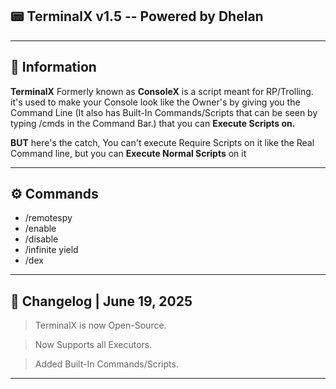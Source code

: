 ## 📟 TerminalX v1.5 -- Powered by Dhelan

---

## 📜 Information
**TerminalX** Formerly known as **ConsoleX** is a script meant for RP/Trolling. it's used to make your Console look like the Owner's by  giving you the Command Line (It also has Built-In Commands/Scripts that can be seen by typing /cmds in the Command Bar.) 
that you can **Execute Scripts on.**

**BUT** here's the catch, You can't execute Require Scripts on it like the Real Command line, but you can **Execute Normal Scripts** on it

---

## ⚙️ Commands

- /remotespy
- /enable
- /disable
- /infinite yield
- /dex

---

## 💾 Changelog | June 19, 2025

> TerminalX is now Open-Source. 

> Now Supports all Executors. 

> Added Built-In Commands/Scripts.

---
